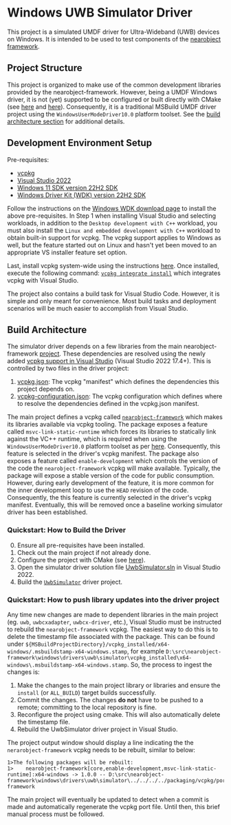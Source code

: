 # Windows UWB Simulator Driver

This project is a simulated UMDF driver for Ultra-Wideband (UWB) devices on Windows. It is intended to be used to test components of the [nearobject framework](https://github.com/microsoft/nearobject-framework).

## Project Structure

This project is organized to make use of the common development libraries provided by the nearobject-framework. However, being a UMDF Windows driver, it is not (yet) supported to be configured or built directly with CMake (see [here](https://gitlab.kitware.com/cmake/cmake/-/issues/23643) and [here](https://developercommunity.visualstudio.com/t/wdk-cmake-support/795126)). Consequently, it is a traditional MSBuild UMDF driver project using the `WindowsUserModeDriver10.0` platform toolset. See the [build architecture section](#build-architecture) for additional details.

## Development Environment Setup

Pre-requisites:

* [vcpkg](https://vcpkg.io/en/index.html)
* [Visual Studio 2022](https://visualstudio.microsoft.com/thank-you-downloading-visual-studio/?sku=Enterprise&rel=17)
* [Windows 11 SDK version 22H2 SDK](https://developer.microsoft.com/en-us/windows/downloads/windows-sdk/)
* [Windows Driver Kit (WDK) version 22H2 SDK](https://go.microsoft.com/fwlink/?linkid=2196230)

Follow the instructions on the [Windows WDK download page](https://learn.microsoft.com/en-us/windows-hardware/drivers/download-the-wdk) to install the above pre-requisites. In Step 1 when installing Visual Studio and selecting workloads, in addition to the `Desktop development with C++` workload, you must also install the `Linux and embedded development with C++` workload to obtain built-in support for vcpkg. The vcpkg support applies to Windows as well, but the feature started out on Linux and hasn't yet been moved to an appropriate VS installer feature set option.

Last, install vcpkg system-wide using the instructions [here](https://devblogs.microsoft.com/cppblog/vcpkg-environment-activation-in-visual-studio/). Once installed, execute the following command: [`vcpkg integrate install`](https://vcpkg.io/en/docs/commands/integrate.html#vcpkg-integrate-install) which integrates vcpkg with Visual Studio.

The project also contains a build task for Visual Studio Code. However, it is simple and only meant for convenience. Most build tasks and deployment scenarios will be much easier to accomplish from Visual Studio.

## Build Architecture

The simulator driver depends on a few libraries from the main nearobject-framework [project](../../../../README.md). These dependencies are resolved using the newly added [vcpkg support in Visual Studio](https://devblogs.microsoft.com/cppblog/vcpkg-environment-activation-in-visual-studio/) (Visual Studio 2022 17.4+). This is controlled by two files in the driver project:

1. [vcpkg.json](./vcpkg.json): The vcpkg "manifest" which defines the dependencies this project depends on.
2. [vcpkg-configuration.json](./vcpkg-configuration.json): The vcpkg configuration which defines where to resolve the dependencies defined in the vcpkg.json manifest.

The main project defines a vcpkg called [`nearobject-framework`](../../../../packaging/vcpkg/ports/nearobject-framework/vcpkg.json) which makes its libraries available via vcpkg tooling. The package exposes a feature called `msvc-link-static-runtime` which forces its libraries to statically link against the VC++ runtime, which is required when using the `WindowsUserModeDriver10.0` platform toolset as per [here](https://learn.microsoft.com/en-us/windows-hardware/drivers/develop/using-the-microsoft-c-runtime-with-user-mode-drivers-and-apps). Consequently, this feature is selected in the driver's vcpkg manifest. The package also exposes a feature called `enable-development` which controls the version of the code the `nearobject-framework` vcpkg will make available. Typically, the package will expose a stable version of the code for public consumption. However, during early development of the feature, it is more common for the inner development loop to use the `HEAD` revision of the code. Consequently, the this feature is currently selected in the driver's vcpkg manifest. Eventually, this will be removed once a baseline working simulator driver has been established.

### Quickstart: How to Build the Driver

0. Ensure all pre-requisites have been installed.
1. Check out the main project if not already done.
2. Configure the project with CMake (see [here](../../../../README.md#cmake)).
3. Open the simulator driver solution file [UwbSimulator.sln](UwbSimulator.sln) in Visual Studio 2022.
4. Build the [`UwbSimulator`](./UwbSimulator.vcxproj) driver project.

### Quickstart: How to push library updates into the driver project

Any time new changes are made to dependent libraries in the main project (eg. `uwb`, `uwbcxadapter`, `uwbcx-driver`, etc.), Visual Studio must be instructed to rebuild the `nearobject-framework` vcpkg. The easiest way to do this is to delete the timestamp file associated with the package. This can be found under `${MSBuildProjectDirectory}/vcpkg_installed/x64-windows/.msbuildstamp-x64-windows.stamp`, for example `D:\src\nearobject-framework\windows\drivers\uwb\simulator\vcpkg_installed\x64-windows\.msbuildstamp-x64-windows.stamp`. So, the process to ingest the changes is:

1. Make the changes to the main project library or libraries and ensure the `install` (or `ALL_BUILD`) target builds successfully.
2. Commit the changes. The changes __do not__ have to be pushed to a remote; committing to the local repository is fine.
3. Reconfigure the project using cmake. This will also automatically delete the timestamp file.
4. Rebuild the UwbSimulator driver project in Visual Studio.

The project output window should display a line indicating the the `nerarobject-framework` vcpkg needs to be rebuilt, similar to below:

```Shell
1>The following packages will be rebuilt:
1>    nearobject-framework[core,enable-development,msvc-link-static-runtime]:x64-windows -> 1.0.0 -- D:\src\nearobject-framework\windows\drivers\uwb\simulator\../../../../packaging/vcpkg/ports\nearobject-framework
```

The main project will eventually be updated to detect when a commit is made and automatically regenerate the vcpkg port file. Until then, this brief manual process must be followed.
